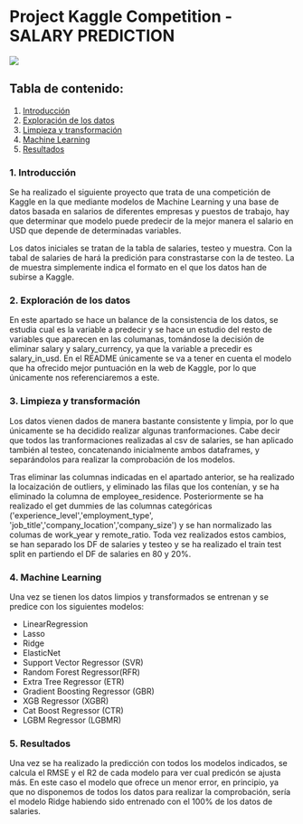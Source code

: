 # Project Kaggle Competition - SALARY PREDICTION

<img src="https://github.com/AnaChaparro/Kaggle_Competition/blob/main/img/bank-number-usa-bills-dollar.jpg?raw=true"> 

## Tabla de contenido:
1. [Introducción](#introducción)
2. [Exploración de los datos](#exploración-de-los-datos)
3. [Limpieza y transformación](#limpieza-y-transformación)
4. [Machine Learning](#machine-learning)
5. [Resultados](#resultados)


### 1. Introducción

Se ha realizado el siguiente proyecto que trata de una competición de Kaggle en la que mediante modelos de Machine Learning y una base de datos basada en salarios de diferentes empresas y puestos de trabajo, hay que determinar que modelo puede predecir de la mejor manera el salario en USD que depende de determinadas variables.

Los datos iniciales se tratan de la tabla de salaries, testeo y muestra. Con la tabal de salaries de hará la predición para constrastarse con la de testeo. La de muestra simplemente indica el formato en el que los datos han de subirse a Kaggle.

### 2. Exploración de los datos

En este apartado se hace un balance de la consistencia de los datos, se estudia cual es la variable a predecir y se hace un estudio del resto de variables que aparecen en las columanas, tomándose la decisión de eliminar salary y salary_currency, ya que la variable a precedir es salary_in_usd. En el README únicamente se va a tener en cuenta el modelo que ha ofrecido mejor puntuación en la web de Kaggle, por lo que únicamente nos referenciaremos a este.

### 3. Limpieza y transformación

Los datos vienen dados de manera bastante consistente y limpia, por lo que únicamente se ha decidido realizar algunas tranformaciones. Cabe decir que todos las tranformaciones realizadas al csv de salaries, se han aplicado también al testeo, concatenando inicialmente ambos dataframes, y separándolos para realizar la comprobación de los modelos.

Tras eliminar las columnas indicadas en el apartado anterior, se ha realizado la locaización de outliers, y eliminado las filas que los contenían, y se ha eliminado la columna de employee_residence. Posteriormente se ha realizado el get dummies de las columnas categóricas ('experience_level','employment_type', 'job_title','company_location','company_size') y se han normalizado las columas de work_year y remote_ratio.
Toda vez realizados estos cambios, se han separado los DF de salaries y testeo y se ha realizado el train test split en partiendo el DF de salaries en 80 y 20%.

### 4. Machine Learning

Una vez se tienen los datos limpios y transformados se entrenan y se predice con los siguientes modelos:

- LinearRegression
- Lasso       
- Ridge        
- ElasticNet
- Support Vector Regressor (SVR)
- Random Forest Regressor(RFR)
- Extra Tree Regressor (ETR)
- Gradient Boosting Regressor (GBR)
- XGB Regressor (XGBR)
- Cat Boost Regressor (CTR)
- LGBM Regressor (LGBMR)

### 5. Resultados

Una vez se ha realizado la predicción con todos los modelos indicados, se calcula el RMSE y el R2 de cada modelo para ver cual predicón se ajusta más.
En este caso el modelo que ofrece un menor error, en principio, ya que no disponemos de todos los datos para realizar la comprobación, sería el modelo Ridge habiendo sido entrenado con el 100% de los datos de salaries.

